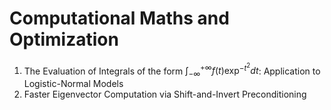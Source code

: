 # Computational Maths and Optimization

1. The Evaluation of Integrals of the form $\int^{+\infty}_{-\infty} f(t)\exp^{−t^2} dt$: Application to Logistic-Normal Models
2. Faster Eigenvector Computation via Shift-and-Invert Preconditioning